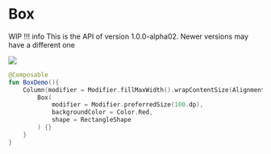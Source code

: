 # Box

WIP
!!! info
    This is the API of version 1.0.0-alpha02. Newer versions may have a different one
    
<p align="left">
  <img src ="../../images/foundation/box/box.png" />
</p>

```kotlin
@Composable
fun BoxDemo(){
    Column(modifier = Modifier.fillMaxWidth().wrapContentSize(Alignment.Center)) {
        Box(
            modifier = Modifier.preferredSize(100.dp),
            backgroundColor = Color.Red,
            shape = RectangleShape
        ) {}
    }
}
```